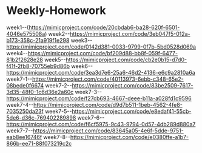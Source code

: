 # Weekly-Homework
week1--(https://mimicproject.com/code/20cbdab6-ba28-620f-6501-4046e575508a)
week2--https://mimicproject.com/code/3eb047f5-012a-b173-358c-21a919f1e298
week3--https://mimicproject.com/code/0142d381-0033-9799-0f7b-5bd0528d069a
week4--https://mimicproject.com/code/bf209d88-bb8f-059f-6477-81b2f2628e28
week5--https://mimicproject.com/code/cb2e0b15-d7d0-f41f-2fb8-70755eb9d86b
week6--https://mimicproject.com/code/3ea3d7e6-25a6-46d2-4136-e6c9a2810a6a
week7-1--https://mimicproject.com/code/40113973-6ebb-c348-65e2-08bede0f6674
week7-2--https://mimicproject.com/code/83be2509-7617-3d35-48f0-1c6d36e2a60c
week7-3--https://mimicproject.com/code/f27cb693-4667-deee-b11a-a028fd1c9596
week7-4--https://mimicproject.com/code/d9d7b511-1beb-4562-4fe8-7035250da23f
week7-5--https://mimicproject.com/code/e8edaf41-55cb-5de6-d36c-769402289898
week7-6--https://mimicproject.com/code/f6cf5975-9c43-9794-0d57-4db289d880a7
week7-7--https://mimicproject.com/code/83645a05-4e6f-5dde-9751-eab8ee16746f
week7-8--https://mimicproject.com/code/e0380ffe-a1b7-866b-ee71-88f073219c2c

